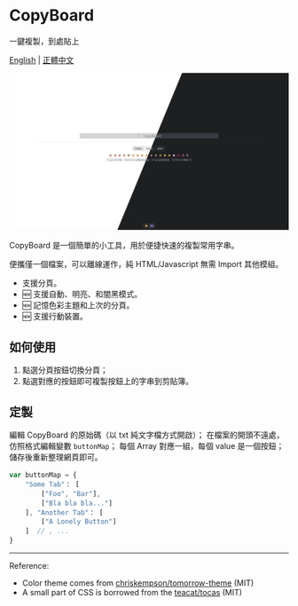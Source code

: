 # CopyBoard

一鍵複製，到處貼上

[English](README.md) | [正體中文](docs/README.zh_TW.md)

![CopyBoard](docs/screenshots/screenshot.png)

CopyBoard 是一個簡單的小工具，用於便捷快速的複製常用字串。

便攜僅一個檔案，可以離線運作，純 HTML/Javascript 無需 Import 其他模組。

- 支援分頁。
- 🆕 支援自動、明亮、和闇黑模式。
- 🆕 記憶色彩主題和上次的分頁。
- 🆕 支援行動裝置。

## 如何使用

1. 點選分頁按鈕切換分頁；
2. 點選對應的按鈕即可複製按鈕上的字串到剪貼簿。

## 定製

編輯 CopyBoard 的原始碼（以 txt 純文字檔方式開啟）；
在檔案的開頭不遠處，仿照格式編輯變數 `buttonMap`；
每個 Array 對應一組，每個 value 是一個按鈕；
儲存後重新整理網頁即可。

```javascript
var buttonMap = {
    "Some Tab"： [
        ["Foo", "Bar"],
        ["Bla bla bla..."]
    ], "Another Tab"： [
        ["A Lonely Button"]
    ]  // , ...
}
```

---

Reference:

- Color theme comes from [chriskempson/tomorrow-theme](https://github.com/chriskempson/tomorrow-theme) (MIT)
- A small part of CSS is borrowed from the [teacat/tocas](https://github.com/teacat/tocas) (MIT)
